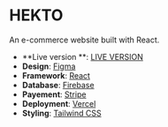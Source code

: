 # HEKTO

An e-commerce website built with React.

- **Live version **: [LIVE VERSION](https://hekto-phi.vercel.app/)
- **Design**: [Figma](https://www.figma.com/file/ziCTYSpnj7sgcYtSnkJ32Y/Project---Hekto?node-id=206%3A3688)
- **Framework**: [React](https://reactjs.org/)
- **Database**: [Firebase](https://firebase.google.com/)
- **Payement**: [Stripe](https://stripe.com/)
- **Deployment**: [Vercel](https://vercel.com)
- **Styling**: [Tailwind CSS](https://tailwindcss.com/)
